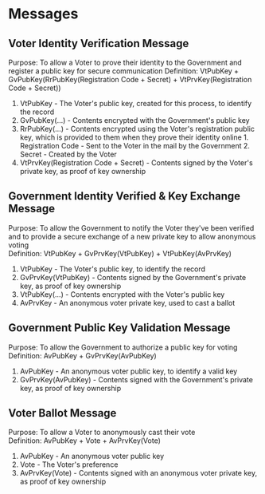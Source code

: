 # Messages

## Voter Identity Verification Message
Purpose: To allow a Voter to prove their identity to the Government and register a public key for secure communication
Definition: VtPubKey + GvPubKey(RrPubKey(Registration Code + Secret) + VtPrvKey(Registration Code + Secret))  

1. VtPubKey - The Voter's public key, created for this process, to identify the record
2. GvPubKey(...) - Contents encrypted with the Government's public key  
  1. RrPubKey(...) - Contents encrypted using the Voter's registration public key, which is provided to them when they prove their identity online
    1. Registration Code - Sent to the Voter in the mail by the Government
    2. Secret - Created by the Voter
  2. VtPrvKey(Registration Code + Secret) -  Contents signed by the Voter's private key, as proof of key ownership

## Government Identity Verified & Key Exchange Message
Purpose: To allow the Government to notify the Voter they've been verified and to provide a secure exchange of a new private key to allow anonymous voting  
Definition: VtPubKey + GvPrvKey(VtPubKey) + VtPubKey(AvPrvKey)  

1. VtPubKey - The Voter's public key, to identify the record
2. GvPrvKey(VtPubKey) - Contents signed by the Government's private key, as proof of key ownership
3. VtPubKey(...) - Contents encrypted with the Voter's public key
  1. AvPrvKey - An anonymous voter private key, used to cast a ballot

## Government Public Key Validation Message
Purpose: To allow the Government to authorize a public key for voting  
Definition: AvPubKey + GvPrvKey(AvPubKey)  

1. AvPubKey - An anonymous voter public key, to identify a valid key
2. GvPrvKey(AvPubKey) - Contents signed with the Government's private key, as proof of key ownership

## Voter Ballot Message
Purpose: To allow a Voter to anonymously cast their vote  
Definition: AvPubKey + Vote + AvPrvKey(Vote)  

1. AvPubKey - An anonymous voter public key
2. Vote - The Voter's preference
3. AvPrvKey(Vote) - Contents signed with an anonymous voter private key, as proof of key ownership
